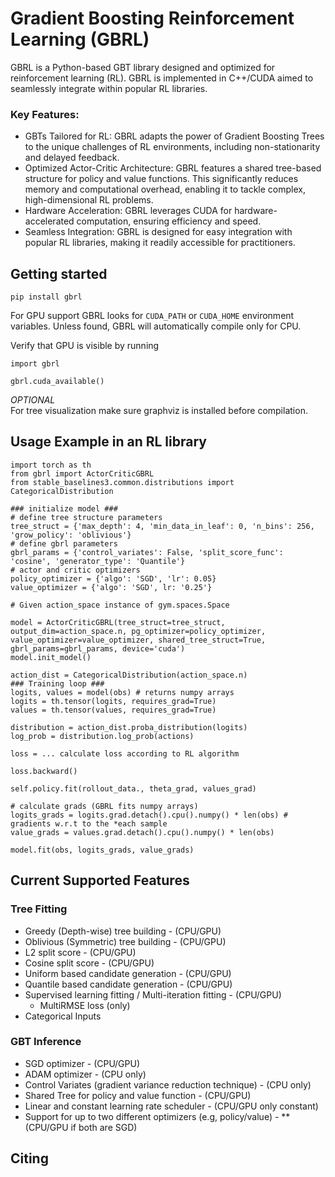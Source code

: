 # Gradient Boosting Reinforcement Learning (GBRL)
GBRL is a Python-based GBT library designed and optimized for reinforcement learning (RL). GBRL is implemented in C++/CUDA aimed to seamlessly integrate within popular RL libraries. 

### Key Features:
- GBTs Tailored for RL: GBRL adapts the power of Gradient Boosting Trees to the unique challenges of RL environments, including non-stationarity and delayed feedback.
- Optimized Actor-Critic Architecture: GBRL features a shared tree-based structure for policy and value functions. This significantly reduces memory and computational overhead, enabling it to tackle complex, high-dimensional RL problems.
- Hardware Acceleration: GBRL leverages CUDA for hardware-accelerated computation, ensuring efficiency and speed.
- Seamless Integration: GBRL is designed for easy integration with popular RL libraries, making it readily accessible for practitioners.


## Getting started

```
pip install gbrl
```  

For GPU support GBRL looks for `CUDA_PATH` or `CUDA_HOME` environment variables. Unless found, GBRL will automatically compile only for CPU.

Verify that GPU is visible by running
```
import gbrl

gbrl.cuda_available()
```

*OPTIONAL*  
For tree visualization make sure graphviz is installed before compilation. 

## Usage Example in an RL library
```
import torch as th
from gbrl import ActorCriticGBRL
from stable_baselines3.common.distributions import CategoricalDistribution

### initialize model ###
# define tree structure parameters
tree_struct = {'max_depth': 4, 'min_data_in_leaf': 0, 'n_bins': 256, 'grow_policy': 'oblivious'}
# define gbrl parameters
gbrl_params = {'control_variates': False, 'split_score_func': 'cosine', 'generator_type': 'Quantile'}
# actor and critic optimizers
policy_optimizer = {'algo': 'SGD', 'lr': 0.05}
value_optimizer = {'algo': 'SGD', lr: '0.25'}

# Given action_space instance of gym.spaces.Space

model = ActorCriticGBRL(tree_struct=tree_struct, output_dim=action_space.n, pg_optimizer=policy_optimizer, value_optimizer=value_optimizer, shared_tree_struct=True, gbrl_params=gbrl_params, device='cuda')
model.init_model() 

action_dist = CategoricalDistribution(action_space.n)
### Training loop ### 
logits, values = model(obs) # returns numpy arrays
logits = th.tensor(logits, requires_grad=True)
values = th.tensor(values, requires_grad=True)

distribution = action_dist.proba_distribution(logits)
log_prob = distribution.log_prob(actions)

loss = ... calculate loss according to RL algorithm

loss.backward()

self.policy.fit(rollout_data., theta_grad, values_grad)

# calculate grads (GBRL fits numpy arrays)
logits_grads = logits.grad.detach().cpu().numpy() * len(obs) # gradients w.r.t to the *each sample
value_grads = values.grad.detach().cpu().numpy() * len(obs)

model.fit(obs, logits_grads, value_grads)
```

## Current Supported Features
### Tree Fitting
- Greedy (Depth-wise) tree building - (CPU/GPU)  
- Oblivious (Symmetric) tree building - (CPU/GPU)  
- L2 split score - (CPU/GPU)  
- Cosine split score - (CPU/GPU) 
- Uniform based candidate generation - (CPU/GPU)
- Quantile based candidate generation - (CPU/GPU)
- Supervised learning fitting / Multi-iteration fitting - (CPU/GPU)
    - MultiRMSE loss (only)
- Categorical Inputs
### GBT Inference
- SGD optimizer - (CPU/GPU)
- ADAM optimizer - (CPU only)
- Control Variates (gradient variance reduction technique) - (CPU only)
- Shared Tree for policy and value function - (CPU/GPU)
- Linear and constant learning rate scheduler - (CPU/GPU only constant)
- Support for up to two different optimizers (e.g, policy/value) - **(CPU/GPU if both are SGD)

## Citing 

